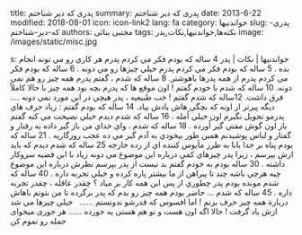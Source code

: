 title: پدری که دیر شناختم
summary: پدری که دیر شناختم
date: 2013-6-22
modified: 2018-08-01
icon:  icon-link2
lang: fa
category: خواندنیها
slug: پدری-که-دیر-شناختم
authors: مجتبی بنائی
tags: نکته‌ها,خواندنیها,نکات,پدر
image: /images/static/misc.jpg

s: خواندنیها | نکات | پدر 4 ساله كه بودم فكر مي كردم پدرم هر كاري رو مي تونه انجام بده .  5 ساله كه بودم فكر مي كردم پدرم خيلي چيزها رو مي دونه .    6 ساله كه بودم فكر مي كردم پدرم از همه پدرها باهوشتر.  8 ساله كه شدم ، گفتم پدرم همه چيز رو هم نمي دونه.  10 ساله كه شدم با خودم گفتم ! اون موقع ها كه پدرم بچه بود همه چيز با حالا كاملاً فرق داشت.    12ساله كه شدم گفتم ! خب طبيعيه ، پدر هيچي در اين مورد نمي دونه .... ديگه پيرتر از اونه كه بچگي هاش يادش بياد.  14 ساله كه بودم گفتم : زياد حرف هاي پدرمو تحويل نگيرم اون خيلي اُمله .  16 ساله كه شدم ديدم خيلي نصيحت مي كنه گفتم باز اون گوش مفتي گير اُورده .  18 ساله كه شدم . واي خداي من باز گير داده به رفتار و گفتار و لباس پوشيدنم همين طور بيخودي به آدم گير مي ده عجب روزگاريه .  21 ساله كه بودم پناه بر خدا بابا به طرز مأيوس كننده اي از رده خارجه  25 ساله كه شدم ديدم كه بايد ازش بپرسم ، زيرا پدر چيزهاي كمي درباره اين موضوع مي دونه زياد با اين قضيه سروكار داشته .  30 ساله بودم به خودم گفتم بد نيست از پدر بپرسم نظرش درباره اين موضوع چيه هرچي باشه چند تا پيراهن از ما بيشتر پاره كرده و خيلي تجربه داره .  40 ساله كه شدم مونده بودم پدر چطوري از پس اين همه كار بر مياد ؟ چقدر عاقله ، چقدر تجربه داره .    45 ساله كه شدم ... حاضر بودم همه چيز رو بدم كه پدر برگرده تا من بتونم باهاش دربارة همه چيز حرف بزنم ! اما افسوس كه قدرشو ندونستم ......   خيلي چيزها مي شد ازش ياد گرفت !    حالا اگه اون هست و تو هم هستی یه خورده ......  هر جوری میخوای جمله رو تموم کن